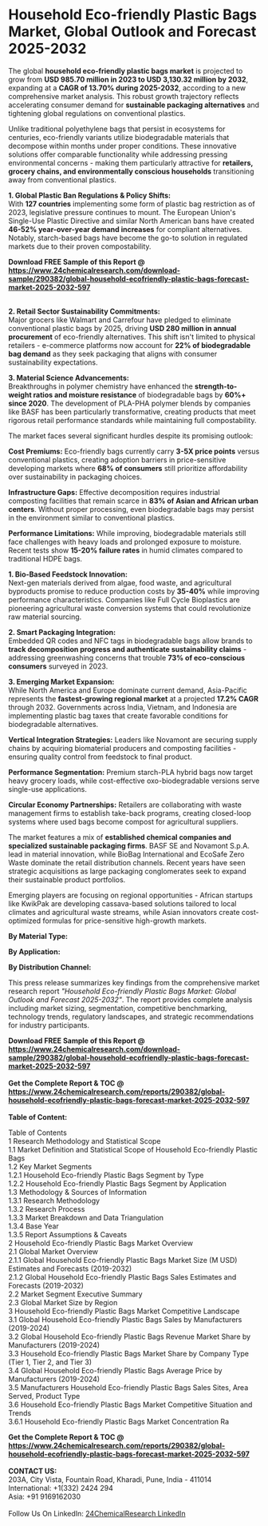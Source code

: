 <h1>Household Eco-friendly Plastic Bags Market, Global Outlook and Forecast 2025-2032</h1><p>The global <strong>household eco-friendly plastic bags market</strong> is projected to grow from <strong>USD 985.70 million in 2023 to USD 3,130.32 million by 2032</strong>, expanding at a <strong>CAGR of 13.70% during 2025-2032</strong>, according to a new comprehensive market analysis. This robust growth trajectory reflects accelerating consumer demand for <strong>sustainable packaging alternatives</strong> and tightening global regulations on conventional plastics.</p><p>Unlike traditional polyethylene bags that persist in ecosystems for centuries, eco-friendly variants utilize biodegradable materials that decompose within months under proper conditions. These innovative solutions offer comparable functionality while addressing pressing environmental concerns - making them particularly attractive for <strong>retailers, grocery chains, and environmentally conscious households</strong> transitioning away from conventional plastics.</p><p><strong>1. Global Plastic Ban Regulations &amp; Policy Shifts:</strong><br>
With <strong>127 countries</strong> implementing some form of plastic bag restriction as of 2023, legislative pressure continues to mount. The European Union's Single-Use Plastic Directive and similar North American bans have created <strong>46-52% year-over-year demand increases</strong> for compliant alternatives. Notably, starch-based bags have become the go-to solution in regulated markets due to their proven compostability.</p><div><b>Download FREE Sample of this Report @ 
            <a href="https://www.24chemicalresearch.com/download-sample/290382/global-household-ecofriendly-plastic-bags-forecast-market-2025-2032-597">
            https://www.24chemicalresearch.com/download-sample/290382/global-household-ecofriendly-plastic-bags-forecast-market-2025-2032-597</a></b></div><br><p><strong>2. Retail Sector Sustainability Commitments:</strong><br>
Major grocers like Walmart and Carrefour have pledged to eliminate conventional plastic bags by 2025, driving <strong>USD 280 million in annual procurement</strong> of eco-friendly alternatives. This shift isn't limited to physical retailers - e-commerce platforms now account for <strong>22% of biodegradable bag demand</strong> as they seek packaging that aligns with consumer sustainability expectations.</p><p><strong>3. Material Science Advancements:</strong><br>
Breakthroughs in polymer chemistry have enhanced the <strong>strength-to-weight ratios and moisture resistance</strong> of biodegradable bags by <strong>60%+ since 2020</strong>. The development of PLA-PHA polymer blends by companies like BASF has been particularly transformative, creating products that meet rigorous retail performance standards while maintaining full compostability.</p><p>The market faces several significant hurdles despite its promising outlook:</p><p><strong>Cost Premiums:</strong> Eco-friendly bags currently carry <strong>3-5X price points</strong> versus conventional plastics, creating adoption barriers in price-sensitive developing markets where <strong>68% of consumers</strong> still prioritize affordability over sustainability in packaging choices.</p><p><strong>Infrastructure Gaps:</strong> Effective decomposition requires industrial composting facilities that remain scarce in <strong>83% of Asian and African urban centers</strong>. Without proper processing, even biodegradable bags may persist in the environment similar to conventional plastics.</p><p><strong>Performance Limitations:</strong> While improving, biodegradable materials still face challenges with heavy loads and prolonged exposure to moisture. Recent tests show <strong>15-20% failure rates</strong> in humid climates compared to traditional HDPE bags.</p><p><strong>1. Bio-Based Feedstock Innovation:</strong><br>
Next-gen materials derived from algae, food waste, and agricultural byproducts promise to reduce production costs by <strong>35-40%</strong> while improving performance characteristics. Companies like Full Cycle Bioplastics are pioneering agricultural waste conversion systems that could revolutionize raw material sourcing.</p><p><strong>2. Smart Packaging Integration:</strong><br>
Embedded QR codes and NFC tags in biodegradable bags allow brands to <strong>track decomposition progress and authenticate sustainability claims</strong> - addressing greenwashing concerns that trouble <strong>73% of eco-conscious consumers</strong> surveyed in 2023.</p><p><strong>3. Emerging Market Expansion:</strong><br>
While North America and Europe dominate current demand, Asia-Pacific represents the <strong>fastest-growing regional market</strong> at a projected <strong>17.2% CAGR</strong> through 2032. Governments across India, Vietnam, and Indonesia are implementing plastic bag taxes that create favorable conditions for biodegradable alternatives.</p><p><strong>Vertical Integration Strategies:</strong> Leaders like Novamont are securing supply chains by acquiring biomaterial producers and composting facilities - ensuring quality control from feedstock to final product.</p><p><strong>Performance Segmentation:</strong> Premium starch-PLA hybrid bags now target heavy grocery loads, while cost-effective oxo-biodegradable versions serve single-use applications.</p><p><strong>Circular Economy Partnerships:</strong> Retailers are collaborating with waste management firms to establish take-back programs, creating closed-loop systems where used bags become compost for agricultural suppliers.</p><p>The market features a mix of <strong>established chemical companies and specialized sustainable packaging firms</strong>. BASF SE and Novamont S.p.A. lead in material innovation, while BioBag International and EcoSafe Zero Waste dominate the retail distribution channels. Recent years have seen strategic acquisitions as large packaging conglomerates seek to expand their sustainable product portfolios.</p><p>Emerging players are focusing on regional opportunities - African startups like KwikPak are developing cassava-based solutions tailored to local climates and agricultural waste streams, while Asian innovators create cost-optimized formulas for price-sensitive high-growth markets.</p><p><strong>By Material Type:</strong></p><p><strong>By Application:</strong></p><p><strong>By Distribution Channel:</strong></p><p>This press release summarizes key findings from the comprehensive market research report <em>"Household Eco-friendly Plastic Bags Market: Global Outlook and Forecast 2025-2032"</em>. The report provides complete analysis including market sizing, segmentation, competitive benchmarking, technology trends, regulatory landscapes, and strategic recommendations for industry participants.</p><div><b>Download FREE Sample of this Report @ 
            <a href="https://www.24chemicalresearch.com/download-sample/290382/global-household-ecofriendly-plastic-bags-forecast-market-2025-2032-597">
            https://www.24chemicalresearch.com/download-sample/290382/global-household-ecofriendly-plastic-bags-forecast-market-2025-2032-597</a></b></div><br><div><b>Get the Complete Report & TOC @ 
            <a href="https://www.24chemicalresearch.com/reports/290382/global-household-ecofriendly-plastic-bags-forecast-market-2025-2032-597">
            https://www.24chemicalresearch.com/reports/290382/global-household-ecofriendly-plastic-bags-forecast-market-2025-2032-597</a></b></div><br>
            <b>Table of Content:</b><p>Table of Contents<br />
1 Research Methodology and Statistical Scope<br />
1.1 Market Definition and Statistical Scope of Household Eco-friendly Plastic Bags<br />
1.2 Key Market Segments<br />
1.2.1 Household Eco-friendly Plastic Bags Segment by Type<br />
1.2.2 Household Eco-friendly Plastic Bags Segment by Application<br />
1.3 Methodology & Sources of Information<br />
1.3.1 Research Methodology<br />
1.3.2 Research Process<br />
1.3.3 Market Breakdown and Data Triangulation<br />
1.3.4 Base Year<br />
1.3.5 Report Assumptions & Caveats<br />
2 Household Eco-friendly Plastic Bags Market Overview<br />
2.1 Global Market Overview<br />
2.1.1 Global Household Eco-friendly Plastic Bags Market Size (M USD) Estimates and Forecasts (2019-2032)<br />
2.1.2 Global Household Eco-friendly Plastic Bags Sales Estimates and Forecasts (2019-2032)<br />
2.2 Market Segment Executive Summary<br />
2.3 Global Market Size by Region<br />
3 Household Eco-friendly Plastic Bags Market Competitive Landscape<br />
3.1 Global Household Eco-friendly Plastic Bags Sales by Manufacturers (2019-2024)<br />
3.2 Global Household Eco-friendly Plastic Bags Revenue Market Share by Manufacturers (2019-2024)<br />
3.3 Household Eco-friendly Plastic Bags Market Share by Company Type (Tier 1, Tier 2, and Tier 3)<br />
3.4 Global Household Eco-friendly Plastic Bags Average Price by Manufacturers (2019-2024)<br />
3.5 Manufacturers Household Eco-friendly Plastic Bags Sales Sites, Area Served, Product Type<br />
3.6 Household Eco-friendly Plastic Bags Market Competitive Situation and Trends<br />
3.6.1 Household Eco-friendly Plastic Bags Market Concentration Ra</p><div><b>Get the Complete Report & TOC @ 
            <a href="https://www.24chemicalresearch.com/reports/290382/global-household-ecofriendly-plastic-bags-forecast-market-2025-2032-597">
            https://www.24chemicalresearch.com/reports/290382/global-household-ecofriendly-plastic-bags-forecast-market-2025-2032-597</a></b></div><br><b>CONTACT US:</b><br>
            203A, City Vista, Fountain Road, Kharadi, Pune, India - 411014<br>
            International: +1(332) 2424 294<br>
            Asia: +91 9169162030 <br><br>
            Follow Us On LinkedIn: <a href="https://www.linkedin.com/company/24chemicalresearch/">24ChemicalResearch LinkedIn</a>